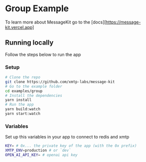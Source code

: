 # Group Example

To learn more about MessageKit go to the [docs][https://message-kit.vercel.app]

## Running locally

Follow the steps below to run the app

### Setup

```bash [cmd]
# Clone the repo
git clone https://github.com/xmtp-labs/message-kit
# Go to the example folder
cd examples/group
# Install the dependencies
yarn install
# Run the app
yarn build:watch
yarn start:watch
```

### Variables

Set up this variables in your app to connect to redis and xmtp

```bash [cmd]
KEY= # 0x... the private key of the app (with the 0x prefix)
XMTP_ENV=production # or `dev`
OPEN_AI_API_KEY= # openai api key
```
